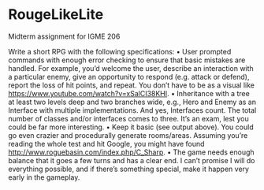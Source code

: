 # RougeLikeLite

Midterm assignment for IGME 206

Write a short RPG with the following specifications:
•	User prompted commands with enough error checking to ensure that basic mistakes are handled.
  For example, you’d welcome the user, describe an interaction with a particular enemy, give an
  opportunity to respond (e.g. attack or defend), report the loss of hit points, and repeat. You
  don’t have to be as a visual like https://www.youtube.com/watch?v=xSalCI38KHI. 
•	Inheritance with a tree at least two levels deep and two branches wide, e.g., Hero and Enemy as
  an Interface with multiple implementations. And yes, Interfaces count. The total number of classes
  and/or interfaces comes to three. It’s an exam, lest you could be far more interesting.
•	Keep it basic (see output above). You could go even crazier and procedurally generate rooms/areas.
  Assuming you’re reading the whole test and hit Google, you might have found http://www.roguebasin.com/index.php/C_Sharp. 
•	The game needs enough balance that it goes a few turns and has a clear end. I can’t promise I
  will do everything possible, and if there’s something special, make it happen very early in the gameplay.

